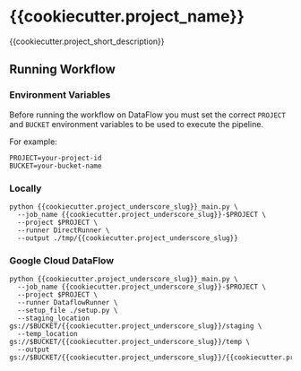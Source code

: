 {{cookiecutter.project_name}}
=============================

{{cookiecutter.project_short_description}}

## Running Workflow

### Environment Variables

Before running the workflow on DataFlow you must set the correct `PROJECT` and `BUCKET` environment variables to be used to execute the pipeline.

For example:

    PROJECT=your-project-id
    BUCKET=your-bucket-name

### Locally

    python {{cookiecutter.project_underscore_slug}}_main.py \
      --job_name {{cookiecutter.project_underscore_slug}}-$PROJECT \
      --project $PROJECT \
      --runner DirectRunner \
      --output ./tmp/{{cookiecutter.project_underscore_slug}}

### Google Cloud DataFlow

    python {{cookiecutter.project_underscore_slug}}_main.py \
      --job_name {{cookiecutter.project_underscore_slug}}-$PROJECT \
      --project $PROJECT \
      --runner DataflowRunner \
      --setup_file ./setup.py \
      --staging_location gs://$BUCKET/{{cookiecutter.project_underscore_slug}}/staging \
      --temp_location gs://$BUCKET/{{cookiecutter.project_underscore_slug}}/temp \
      --output gs://$BUCKET/{{cookiecutter.project_underscore_slug}}/{{cookiecutter.project_underscore_slug}}
